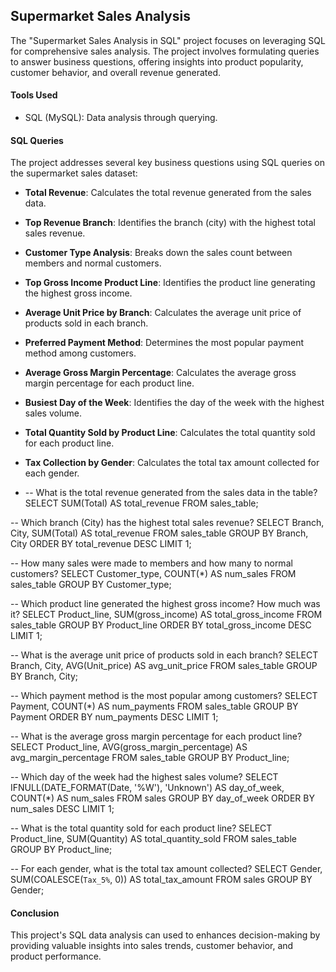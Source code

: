 ## Supermarket Sales Analysis
The "Supermarket Sales Analysis in SQL" project focuses on leveraging SQL for comprehensive sales analysis. The project involves formulating queries to answer business questions, offering insights into product popularity, customer behavior, and overall revenue generated.

#### Tools Used
- SQL (MySQL): Data analysis through querying.

#### SQL Queries
The project addresses several key business questions using SQL queries on the supermarket sales dataset:
- **Total Revenue**: Calculates the total revenue generated from the sales data.
- **Top Revenue Branch**: Identifies the branch (city) with the highest total sales revenue.
- **Customer Type Analysis**: Breaks down the sales count between members and normal customers.
- **Top Gross Income Product Line**: Identifies the product line generating the highest gross income.
- **Average Unit Price by Branch**: Calculates the average unit price of products sold in each branch.
- **Preferred Payment Method**: Determines the most popular payment method among customers.
- **Average Gross Margin Percentage**: Calculates the average gross margin percentage for each product line.
- **Busiest Day of the Week**: Identifies the day of the week with the highest sales volume.
- **Total Quantity Sold by Product Line**: Calculates the total quantity sold for each product line.
- **Tax Collection by Gender**: Calculates the total tax amount collected for each gender.

- -- What is the total revenue generated from the sales data in the table?
SELECT SUM(Total) AS total_revenue
FROM sales_table;

-- Which branch (City) has the highest total sales revenue?
SELECT Branch, City, SUM(Total) AS total_revenue
FROM sales_table
GROUP BY Branch, City
ORDER BY total_revenue DESC
LIMIT 1;

-- How many sales were made to members and how many to normal customers?
SELECT Customer_type, COUNT(*) AS num_sales
FROM sales_table
GROUP BY Customer_type;

-- Which product line generated the highest gross income? How much was it?
SELECT Product_line, SUM(gross_income) AS total_gross_income
FROM sales_table
GROUP BY Product_line
ORDER BY total_gross_income DESC
LIMIT 1;

-- What is the average unit price of products sold in each branch?
SELECT Branch, City, AVG(Unit_price) AS avg_unit_price
FROM sales_table
GROUP BY Branch, City;

-- Which payment method is the most popular among customers?
SELECT Payment, COUNT(*) AS num_payments
FROM sales_table
GROUP BY Payment
ORDER BY num_payments DESC
LIMIT 1;

-- What is the average gross margin percentage for each product line?
SELECT Product_line, AVG(gross_margin_percentage) AS avg_margin_percentage
FROM sales_table
GROUP BY Product_line;

-- Which day of the week had the highest sales volume?
SELECT IFNULL(DATE_FORMAT(Date, '%W'), 'Unknown') AS day_of_week, COUNT(*) AS num_sales
FROM sales
GROUP BY day_of_week
ORDER BY num_sales DESC
LIMIT 1;

-- What is the total quantity sold for each product line?
SELECT Product_line, SUM(Quantity) AS total_quantity_sold
FROM sales_table
GROUP BY Product_line;

-- For each gender, what is the total tax amount collected?
SELECT Gender, SUM(COALESCE(`Tax_5%`, 0)) AS total_tax_amount
FROM sales
GROUP BY Gender;

#### Conclusion
This project's SQL data analysis can used to enhances decision-making by providing valuable insights into sales trends, customer behavior, and product performance.
